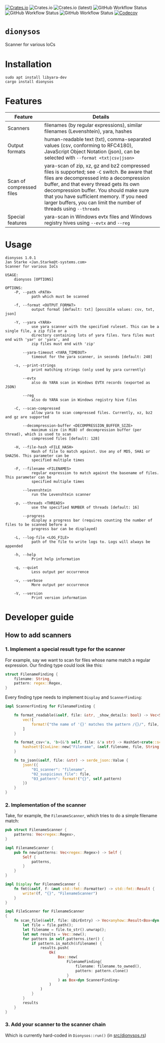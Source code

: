 [![Crates.io](https://img.shields.io/crates/v/dionysos)](https://crates.io/crates/dionysos)
![Crates.io](https://img.shields.io/crates/l/dionysos)
![Crates.io (latest)](https://img.shields.io/crates/dv/dionysos)
![GitHub Workflow Status](https://img.shields.io/github/workflow/status/janstarke/dionysos/rust-clippy%20analyze?label=clippy)
![GitHub Workflow Status](https://img.shields.io/github/workflow/status/janstarke/dionysos/publish%20at%20crates.io?label=crates.io)
![GitHub Workflow Status](https://img.shields.io/github/workflow/status/janstarke/dionysos/Build%20static%20Debian%20package?label=build%20debian%20package)
[![Codecov](https://img.shields.io/codecov/c/github/janstarke/dionysos)](https://app.codecov.io/gh/janstarke/dionysos)

# `dionysos`
Scanner for various IoCs

# Installation

```shell
sudo apt install libyara-dev
cargo install dionysos
```

# Features 

| Feature | Details |
|-|-|
|Scanners | filenames (by regular expressions), similar filenames (Levenshtein), yara, hashes|
| Output formats | human-readable text (txt), comma-separated values (csv, conforming to RFC4180), JavaScript Object Notation (json), can be selected with `--format <txt\|csv\|json>` |
| Scan of compressed files | yara-scan of zip, xz, gz and bz2 compressed files is supported; see `-C` switch. Be aware that files are decompressed into a decompression buffer, and that every thread gets its own decompression buffer. You should make sure that you have sufficient memory. If you need larger buffers, you can limit the number of threads using `--threads` |
| Special features | yara-scan in Windows evtx files and Windows registry hives using `--evtx` and `--reg`|


# Usage
```
dionysos 1.0.1
Jan Starke <Jan.Starke@t-systems.com>
Scanner for various IoCs

USAGE:
    dionysos [OPTIONS]

OPTIONS:
    -P, --path <PATH>
            path which must be scanned

    -f, --format <OUTPUT_FORMAT>
            output format [default: txt] [possible values: csv, txt, json]

    -Y, --yara <YARA>
            use yara scanner with the specified ruleset. This can be a single file, a zip file or a
            directory containing lots of yara files. Yara files must end with 'yar' or 'yara', and
            zip files must end with 'zip'

        --yara-timeout <YARA_TIMEOUT>
            timeout for the yara scanner, in seconds [default: 240]

    -s, --print-strings
            print matching strings (only used by yara currently)

        --evtx
            also do YARA scan in Windows EVTX records (exported as JSON)

        --reg
            also do YARA scan in Windows registry hive files

    -C, --scan-compressed
            allow yara to scan compressed files. Currently, xz, bz2 and gz are supported

        --decompression-buffer <DECOMPRESSION_BUFFER_SIZE>
            maximum size (in MiB) of decompression buffer (per thread), which is used to scan
            compressed files [default: 128]

    -H, --file-hash <FILE_HASH>
            Hash of file to match against. Use any of MD5, SHA1 or SHA256. This parameter can be
            specified multiple times

    -F, --filename <FILENAMES>
            regular expression to match against the basename of files. This parameter can be
            specified multiple times

        --levenshtein
            run the Levenshtein scanner

    -p, --threads <THREADS>
            use the specified NUMBER of threads [default: 16]

        --progress
            display a progress bar (requires counting the number of files to be scanned before a
            progress bar can be displayed)

    -L, --log-file <LOG_FILE>
            path of the file to write logs to. Logs will always be appended

    -h, --help
            Print help information

    -q, --quiet
            Less output per occurrence

    -v, --verbose
            More output per occurrence

    -V, --version
            Print version information
```

# Developer guide

## How to add scanners

### 1. Implement a special result type for the scanner

For example, say we want to scan for files whose name match a regular expression. Our finding type could look like this:

```rust
struct FilenameFinding {
    filename: String,
    pattern: regex::Regex,
}
```

Every finding type needs to implement `Display` and `ScannerFinding`:

```rust
impl ScannerFinding for FilenameFinding {

    fn format_readable(&self, file: &str, _show_details: bool) -> Vec<String> {
        vec![
            format!("the name of '{}' matches the pattern /{}/", file, self.pattern)
        ]
    }

    fn format_csv<'a, 'b>(&'b self, file: &'a str) -> HashSet<crate::scanner_result::CsvLine> {
        hashset![CsvLine::new("Filename", &self.filename, file, String::new())]
    }

    fn to_json(&self, file: &str) -> serde_json::Value {
        json!({
            "01_scanner": "filename",
            "02_suspicious_file": file,
            "03_pattern": format!("{}", self.pattern)
        })
    }
}
```

### 2. Implementation of the scanner

Take, for example, the `FilenameScanner`, which tries to do a simple filename match:

```rust
pub struct FilenameScanner {
    patterns: Vec<regex::Regex>,
}

impl FilenameScanner {
    pub fn new(patterns: Vec<regex::Regex>) -> Self {
        Self {   
            patterns,
        }
    }
}

impl Display for FilenameScanner {
    fn fmt(&self, f: &mut std::fmt::Formatter) -> std::fmt::Result {
        write!(f, "{}", "FilenameScanner")
    }
}

impl FileScanner for FilenameScanner
{
    fn scan_file(&self, file: &DirEntry) -> Vec<anyhow::Result<Box<dyn ScannerFinding>>> {
        let file = file.path();
        let filename = file.to_str().unwrap();
        let mut results = Vec::new();
        for pattern in self.patterns.iter() {
            if pattern.is_match(&filename) {
                results.push(
                    Ok(
                        Box::new(
                            FilenameFinding{
                                filename: filename.to_owned(),
                                pattern: pattern.clone()
                            }
                        ) as Box<dyn ScannerFinding>
                    )
                )
            }
        }
        results
    }
}
```

### 3. Add your scanner to the scanner chain

Which is currently hard-coded in `Dionysos::run()` (in [src/dionysos.rs](src/dionysos.rs))
